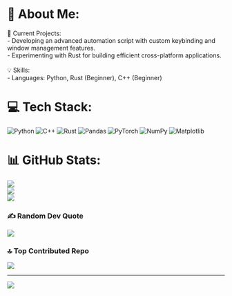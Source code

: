 # 💫 About Me:
🚀 Current Projects:<br>- Developing an advanced automation script with custom keybinding and window management features.<br>- Experimenting with Rust for building efficient cross-platform applications.<br><br>💡 Skills:<br>- Languages: Python, Rust (Beginner), C++ (Beginner)


# 💻 Tech Stack:
![Python](https://img.shields.io/badge/python-3670A0?style=for-the-badge&logo=python&logoColor=ffdd54) ![C++](https://img.shields.io/badge/c++-%2300599C.svg?style=for-the-badge&logo=c%2B%2B&logoColor=white) ![Rust](https://img.shields.io/badge/rust-%23000000.svg?style=for-the-badge&logo=rust&logoColor=white) ![Pandas](https://img.shields.io/badge/pandas-%23150458.svg?style=for-the-badge&logo=pandas&logoColor=white) ![PyTorch](https://img.shields.io/badge/PyTorch-%23EE4C2C.svg?style=for-the-badge&logo=PyTorch&logoColor=white) ![NumPy](https://img.shields.io/badge/numpy-%23013243.svg?style=for-the-badge&logo=numpy&logoColor=white) ![Matplotlib](https://img.shields.io/badge/Matplotlib-%23ffffff.svg?style=for-the-badge&logo=Matplotlib&logoColor=black)
# 📊 GitHub Stats:
![](https://github-readme-stats.vercel.app/api?username=Crashdaemon&theme=dark&hide_border=false&include_all_commits=false&count_private=false)<br/>
![](https://github-readme-streak-stats.herokuapp.com/?user=Crashdaemon&theme=dark&hide_border=false)<br/>
![](https://github-readme-stats.vercel.app/api/top-langs/?username=Crashdaemon&theme=dark&hide_border=false&include_all_commits=false&count_private=false&layout=compact)

### ✍️ Random Dev Quote
![](https://quotes-github-readme.vercel.app/api?type=horizontal&theme=radical)

### 🔝 Top Contributed Repo
![](https://github-contributor-stats.vercel.app/api?username=Crashdaemon&limit=5&theme=dark&combine_all_yearly_contributions=true)

---
[![](https://visitcount.itsvg.in/api?id=Crashdaemon&icon=0&color=0)](https://visitcount.itsvg.in)
